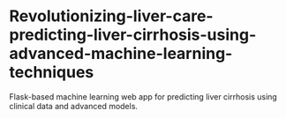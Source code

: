 # Revolutionizing-liver-care-predicting-liver-cirrhosis-using-advanced-machine-learning-techniques
Flask-based machine learning web app for predicting liver cirrhosis using clinical data and advanced models. 
